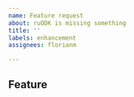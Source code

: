 ```yaml
---
name: Feature request
about: ruODK is missing something
title: ''
labels: enhancement
assignees: florianm

---
```


## Feature
<!-- Please briefly describe the new or missing feature. -->
